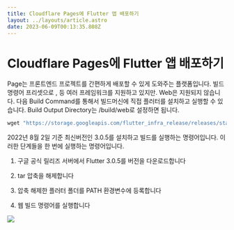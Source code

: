 ```yaml
---
title: Cloudflare Pages에 Flutter 앱 배포하기
layout: ../layouts/article.astro
date: 2023-06-09T00:13:35.808Z
---
```


# Cloudflare Pages에 Flutter 앱 배포하기

[](Cloudflare) Page는 프론트엔드 프로젝트를 간편하게 배포할 수 있게 도와주는 플랫폼입니다. 빌드 명령어 프리셋으로 [](React), [](Vue) 등 여러 프레임워크를 지원하고 있지만. [](Flutter) Web은 지원되지 않습니다. 다음 Build Command를 통해서 빌드머신에 직접 플러터를 설치하고 실행할 수 있습니다. Build Output Directory는 /build/web로 설정하면 됩니다.

```javascript
wget "https://storage.googleapis.com/flutter_infra_release/releases/stable/linux/flutter_linux_3.0.5-stable.tar.xz" && tar -xf ./flutter_linux_3.0.5-stable.tar.xz && export PATH="$PATH:`pwd`/flutter/bin" && flutter build web --release
```

2022년 8월 2일 기준 최신버전인 3.0.5를 설치하고 빌드를 실행하는 명령어입니다. 이러한 단계들을 한 번에 실행하는 명령어입니다.

1. 구글 공식 릴리즈 서버에서 Flutter 3.0.5를 버전을 다운로드합니다

2. tar 압축을 해제합니다

3. 압축 해제한 플러터 폴더를 PATH 환경변수에 등록합니다

4. 웹 빌드 명령어를 실행합니다

![](../images/8c19ce84-f941-4518-8017-b496ca30618a.png)
